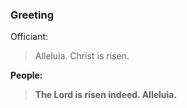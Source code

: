 ### Greeting

Officiant:
> Alleluia. Christ is risen.

**People:**
> **The Lord is risen indeed. Alleluia.**
